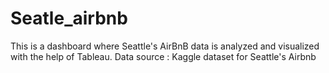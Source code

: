 # Seatle_airbnb
This is a dashboard where Seattle's AirBnB data is analyzed and visualized with the help of Tableau.
Data source : Kaggle dataset for Seattle's Airbnb

